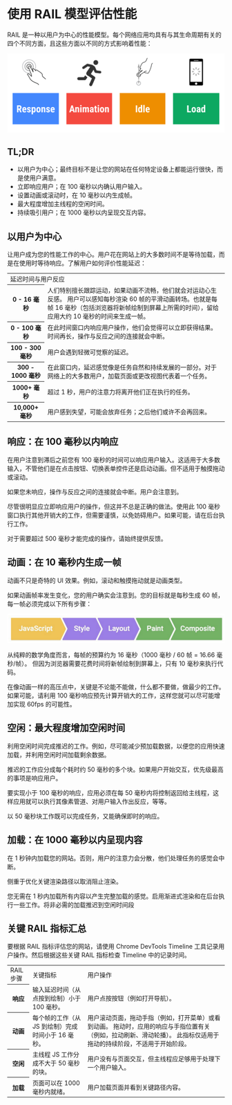 # 使用 RAIL 模型评估性能

RAIL 是一种以用户为中心的性能模型。每个网络应用均具有与其生命周期有关的四个不同方面，且这些方面以不同的方式影响着性能：

![rail](./images/rail.png)

## TL;DR

* 以用户为中心；最终目标不是让您的网站在任何特定设备上都能运行很快，而是使用户满意。
* 立即响应用户；在 100 毫秒以内确认用户输入。
* 设置动画或滚动时，在 10 毫秒以内生成帧。
* 最大程度增加主线程的空闲时间。
* 持续吸引用户；在 1000 毫秒以内呈现交互内容。

## 以用户为中心

让用户成为您的性能工作的中心。用户花在网站上的大多数时间不是等待加载，而是在使用时等待响应。了解用户如何评价性能延迟：

<style lang="stylus">
table
    .header
        line-height 40px
        background #78909c
        color #fff

    th
        font-weight normal
        padding 5px 0 5px 10px
        text-align left

.leg-table
    th
        width 160px
</style>

<table class="leg-table">
    <tr class="header">
        <td colspan="2">延迟时间与用户反应</td>
    </tr>
    <tr>
        <th>0 - 16 毫秒</th>
        <td>人们特别擅长跟踪运动，如果动画不流畅，他们就会对运动心生反感。 用户可以感知每秒渲染 60 帧的平滑动画转场。也就是每帧 16 毫秒（包括浏览器将新帧绘制到屏幕上所需的时间），留给应用大约 10 毫秒的时间来生成一帧。</td>
    </tr>
    <tr>
        <th>0 - 100 毫秒</th>
        <td>在此时间窗口内响应用户操作，他们会觉得可以立即获得结果。时间再长，操作与反应之间的连接就会中断。</td>
    </tr>
    <tr>
        <th>100 - 300 毫秒</th>
        <td>用户会遇到轻微可觉察的延迟。</td>
    </tr>
    <tr>
        <th>300 - 1000 毫秒</th>
        <td>在此窗口内，延迟感觉像是任务自然和持续发展的一部分。对于网络上的大多数用户，加载页面或更改视图代表着一个任务。</td>
    </tr>
    <tr>
        <th>1000+ 毫秒</th>
        <td>超过 1 秒，用户的注意力将离开他们正在执行的任务。</td>
    </tr>
    <tr>
        <th>10,000+ 毫秒</th>
        <td>用户感到失望，可能会放弃任务；之后他们或许不会再回来。</td>
    </tr>
</table>

## 响应：在 100 毫秒以内响应

在用户注意到滞后之前您有 100 毫秒的时间可以响应用户输入。这适用于大多数输入，不管他们是在点击按钮、切换表单控件还是启动动画。但不适用于触摸拖动或滚动。

如果您未响应，操作与反应之间的连接就会中断。用户会注意到。

尽管很明显应立即响应用户的操作，但这并不总是正确的做法。使用此 100 毫秒窗口执行其他开销大的工作，但需要谨慎，以免妨碍用户。如果可能，请在后台执行工作。

对于需要超过 500 毫秒才能完成的操作，请始终提供反馈。

## 动画：在 10 毫秒内生成一帧

动画不只是奇特的 UI 效果。例如，滚动和触摸拖动就是动画类型。

如果动画帧率发生变化，您的用户确实会注意到。您的目标就是每秒生成 60 帧，每一帧必须完成以下所有步骤：

![帧渲染步骤](./images/render-frame.png)

从纯粹的数学角度而言，每帧的预算约为 16 毫秒（1000 毫秒 / 60 帧 = 16.66 毫秒/帧）。 但因为浏览器需要花费时间将新帧绘制到屏幕上，只有 10 毫秒来执行代码。

在像动画一样的高压点中，关键是不论能不能做，什么都不要做，做最少的工作。 如果可能，请利用 100 毫秒响应预先计算开销大的工作，这样您就可以尽可能增加实现 60fps 的可能性。

## 空闲：最大程度增加空闲时间

利用空闲时间完成推迟的工作。例如，尽可能减少预加载数据，以便您的应用快速加载，并利用空闲时间加载剩余数据。

推迟的工作应分成每个耗时约 50 毫秒的多个块。如果用户开始交互，优先级最高的事项是响应用户。

要实现小于 100 毫秒的响应，应用必须在每 50 毫秒内将控制返回给主线程，这样应用就可以执行其像素管道、对用户输入作出反应，等等。

以 50 毫秒块工作既可以完成任务，又能确保即时的响应。

## 加载：在 1000 毫秒以内呈现内容

在 1 秒钟内加载您的网站。否则，用户的注意力会分散，他们处理任务的感觉会中断。

侧重于优化关键渲染路径以取消阻止渲染。

您无需在 1 秒内加载所有内容以产生完整加载的感觉。启用渐进式渲染和在后台执行一些工作。将非必需的加载推迟到空闲时间段

## 关键 RAIL 指标汇总

要根据 RAIL 指标评估您的网站，请使用 Chrome DevTools Timeline 工具记录用户操作。然后根据这些关键 RAIL 指标检查 Timeline 中的记录时间。

<table>
    <tr class="header">
        <td>RAIL步骤</td>
        <td>关键指标</td>
        <td>用户操作</td>
    </tr>
    <tr>
        <th>响应</th>
        <td>输入延迟时间（从点按到绘制）小于 100 毫秒。</td>
        <td>用户点按按钮（例如打开导航）。</td>
    </tr>
    <tr>
        <th>动画</th>
        <td>每个帧的工作（从 JS 到绘制）完成时间小于 16 毫秒。</td>
        <td>用户滚动页面，拖动手指（例如，打开菜单）或看到动画。 拖动时，应用的响应与手指位置有关（例如，拉动刷新、滑动轮播）。 此指标仅适用于拖动的持续阶段，不适用于开始阶段。</td>
    </tr>
    <tr>
        <th>空闲</th>
        <td>主线程 JS 工作分成不大于 50 毫秒的块。</td>
        <td>用户没有与页面交互，但主线程应足够用于处理下一个用户输入。</td>
    </tr>
    <tr>
        <th>加载</th>
        <td>页面可以在 1000 毫秒内就绪。</td>
        <td>用户加载页面并看到关键路径内容。</td>
    </tr>
</table>
